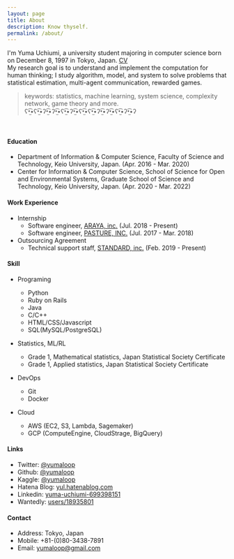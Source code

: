 ```yaml
---
layout: page
title: About
description: Know thyself.
permalink: /about/
---
```


I'm Yuma Uchiumi, a university student majoring in computer science 
born on December 8, 1997 in Tokyo, Japan.  [CV](https://github.com/yumaloop/yumaloop.github.io/blob/master/assets/pdf/CV201906.pdf)<br>
My research goal is to understand and implement the computation for human thinking; 
I study algorithm, model, and system to solve problems that statistical estimation, multi-agent communication, rewarded games.

> keywords: statistics, machine learning, system science, complexity network, game theory and more. <br>
> ʕ•̫͡•ʕ•̫͡•ʔ•̫͡•ʔ•̫͡•ʕ•̫͡•ʔ•̫͡•ʕ•̫͡•ʕ•̫͡•ʔ•̫͡•ʔ•̫͡•ʕ•̫͡•ʔ•̫͡•ʔ

<br>

#### Education

* Department of Information & Computer Science, Faculty of Science and Technology, Keio University, Japan. (Apr. 2016 - Mar. 2020)
* Center for Information & Computer Science, School of Science for Open and Environmental Systems, Graduate School of Science and Technology, Keio University, Japan. (Apr. 2020 - Mar. 2022)

#### Work Experience

* Internship
   * Software engineer, [ARAYA, inc.](https://www.araya.org) (Jul. 2018 - Present)
   * Software engineer, [PASTURE, INC.](https://corp.pasture.biz/) (Jul. 2017 - Mar. 2018)
* Outsourcing Agreement
   * Technical support staff, [STANDARD, inc.](https://standard2017.com/) (Feb. 2019 - Present)

#### Skill

* Programing
   * Python
   * Ruby on Rails
   * Java
   * C/C++
   * HTML/CSS/Javascript
   * SQL(MySQL/PostgreSQL)

* Statistics, ML/RL
   * Grade 1, Mathematical statistics, Japan Statistical Society Certificate
   * Grade 1, Applied statistics, Japan Statistical Society Certificate

* DevOps
   * Git
   * Docker

* Cloud
   * AWS (EC2, S3, Lambda, Sagemaker)
   * GCP (ComputeEngine, CloudStrage, BigQuery) 

#### Links

* Twitter: [@yumaloop](https://twitter.com/yumaloop)
* Github: [@yumaloop](https://github.com/yumaloop)
* Kaggle: [@yumaloop](https://www.kaggle.com/yumaloop)
* Hatena Blog: [yul.hatenablog.com](https://yul.hatenablog.com/archive)
* Linkedin: [yuma-uchiumi-699398151](https://www.linkedin.com/in/yuma-uchiumi-699398151/)
* Wantedly: [users/18935801](https://www.wantedly.com/users/18935801)

#### Contact

* Address: Tokyo, Japan
* Mobile: +81-(0)80-3438-7891
* Email: yumaloop@gmail.com

